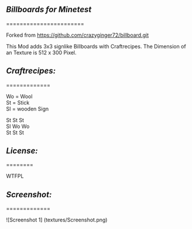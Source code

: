 ## *Billboards for Minetest*
=======================

Forked from
https://github.com/crazyginger72/billboard.git

This Mod adds 3x3 signlike Billboards with Craftrecipes.
The Dimension of an Texture is 512 x 300 Pixel.

## *Craftrecipes:*
=============

Wo = Wool  
St = Stick  
SI = wooden Sign   

St St St  
SI Wo Wo  
St St St  

## *License:*
========

WTFPL

## *Screenshot:*
=============

![Screenshot 1] (textures/Screenshot.png)
